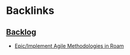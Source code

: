 
# Backlinks
## [Backlog](<Backlog.md>)
- [Epic/Implement Agile Methodologies in Roam](<../Epic/Implement Agile Methodologies in Roam.md>)

